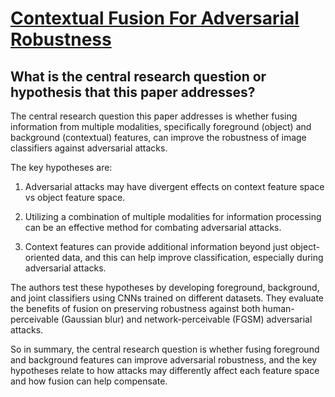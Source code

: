 # [Contextual Fusion For Adversarial Robustness](https://arxiv.org/abs/2011.09526v1)

## What is the central research question or hypothesis that this paper addresses?

 The central research question this paper addresses is whether fusing information from multiple modalities, specifically foreground (object) and background (contextual) features, can improve the robustness of image classifiers against adversarial attacks. 

The key hypotheses are:

1. Adversarial attacks may have divergent effects on context feature space vs object feature space.

2. Utilizing a combination of multiple modalities for information processing can be an effective method for combating adversarial attacks. 

3. Context features can provide additional information beyond just object-oriented data, and this can help improve classification, especially during adversarial attacks.

The authors test these hypotheses by developing foreground, background, and joint classifiers using CNNs trained on different datasets. They evaluate the benefits of fusion on preserving robustness against both human-perceivable (Gaussian blur) and network-perceivable (FGSM) adversarial attacks.

So in summary, the central research question is whether fusing foreground and background features can improve adversarial robustness, and the key hypotheses relate to how attacks may differently affect each feature space and how fusion can help compensate.
